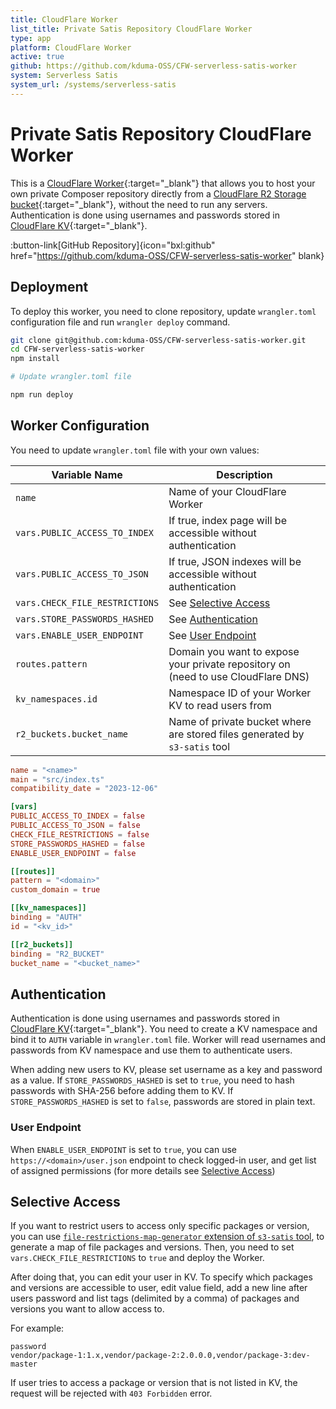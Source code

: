 ```yaml
---
title: CloudFlare Worker
list_title: Private Satis Repository CloudFlare Worker
type: app
platform: CloudFlare Worker
active: true
github: https://github.com/kduma-OSS/CFW-serverless-satis-worker
system: Serverless Satis
system_url: /systems/serverless-satis
---
```


# Private Satis Repository CloudFlare Worker

This is a [CloudFlare Worker](https://workers.cloudflare.com/){:target="_blank"} that allows you to host your own 
private Composer repository directly from a [CloudFlare R2 Storage bucket](https://developers.cloudflare.com/r2/){:target="_blank"},
without the need to run any servers. Authentication is done using usernames and passwords stored in [CloudFlare KV](https://developers.cloudflare.com/kv/){:target="_blank"}.

:button-link[GitHub Repository]{icon="bxl:github" href="https://github.com/kduma-OSS/CFW-serverless-satis-worker" blank}

## Deployment

To deploy this worker, you need to clone repository, update `wrangler.toml` configuration file and run `wrangler deploy` command.

```bash
git clone git@github.com:kduma-OSS/CFW-serverless-satis-worker.git
cd CFW-serverless-satis-worker
npm install

# Update wrangler.toml file

npm run deploy
```

## Worker Configuration

You need to update `wrangler.toml` file with your own values:

| Variable Name                  | Description                                                                       |
|--------------------------------|-----------------------------------------------------------------------------------|
| `name`                         | Name of your CloudFlare Worker                                                    |
| `vars.PUBLIC_ACCESS_TO_INDEX`  | If true, index page will be accessible without authentication                     |
| `vars.PUBLIC_ACCESS_TO_JSON`   | If true, JSON indexes will be accessible without authentication                   |
| `vars.CHECK_FILE_RESTRICTIONS` | See [Selective Access](#selective-access)                                         |
| `vars.STORE_PASSWORDS_HASHED`  | See [Authentication](#authentication)                                             |
| `vars.ENABLE_USER_ENDPOINT`    | See [User Endpoint](#user-endpoint)                                               |
| `routes.pattern`               | Domain you want to expose your private repository on (need to use CloudFlare DNS) |
| `kv_namespaces.id`             | Namespace ID of your Worker KV to read users from                                 |
| `r2_buckets.bucket_name`       | Name of private bucket where are stored files generated by `s3-satis` tool        |

```toml
name = "<name>"
main = "src/index.ts"
compatibility_date = "2023-12-06"

[vars]
PUBLIC_ACCESS_TO_INDEX = false
PUBLIC_ACCESS_TO_JSON = false
CHECK_FILE_RESTRICTIONS = false
STORE_PASSWORDS_HASHED = false
ENABLE_USER_ENDPOINT = false

[[routes]]
pattern = "<domain>"
custom_domain = true

[[kv_namespaces]]
binding = "AUTH"
id = "<kv_id>"

[[r2_buckets]]
binding = "R2_BUCKET"
bucket_name = "<bucket_name>"
```

## Authentication

Authentication is done using usernames and passwords stored in [CloudFlare KV](https://developers.cloudflare.com/kv/){:target="_blank"}.
You need to create a KV namespace and bind it to `AUTH` variable in `wrangler.toml` file.
Worker will read usernames and passwords from KV namespace and use them to authenticate users.

When adding new users to KV, please set username as a key and password as a value.
If `STORE_PASSWORDS_HASHED` is set to `true`, you need to hash passwords with SHA-256 before adding them to KV.
If `STORE_PASSWORDS_HASHED` is set to `false`, passwords are stored in plain text.

### User Endpoint

When `ENABLE_USER_ENDPOINT` is set to `true`, you can use `https://<domain>/user.json` endpoint to check logged-in user, 
and get list of assigned permissions (for more details see [Selective Access](#selective-access))

## Selective Access

If you want to restrict users to access only specific packages or version, you can use 
[`file-restrictions-map-generator` extension of `s3-satis` tool](/systems/serverless-satis/s3-satis#file-restrictions-map-generator-extension-file-restrictions-map-generator),
to generate a map of file packages and versions. 
Then, you need to set `vars.CHECK_FILE_RESTRICTIONS` to `true` and deploy the Worker.

After doing that, you can edit your user in KV. To specify which packages and versions are accessible to user, edit value field,
add a new line after users password and list tags (delimited by a comma) of packages and versions you want to allow access to.

For example:

```text
password 
vendor/package-1:1.x,vendor/package-2:2.0.0.0,vendor/package-3:dev-master
```

If user tries to access a package or version that is not listed in KV, the request will be rejected with `403 Forbidden` error.